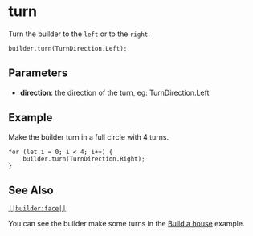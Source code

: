 # turn

Turn the builder to the `left` or to the `right`.

```sig
builder.turn(TurnDirection.Left);
```

## Parameters

* **direction**: the direction of the turn, eg: TurnDirection.Left

## Example

Make the builder turn in a full circle with 4 turns.

```blocks
for (let i = 0; i < 4; i++) {
    builder.turn(TurnDirection.Right);
}
```

## See Also

[`||builder:face||`](/reference/builder/face)

You can see the builder make some turns in the [Build a house](/examples/house-builder) example.